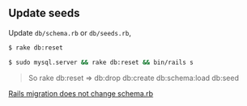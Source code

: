 ## Update seeds

Update `db/schema.rb` or `db/seeds.rb`,

```sh
$ rake db:reset
```

```sh
$ sudo mysql.server && rake db:reset && bin/rails s
```

> So rake db:reset => db:drop db:create db:schema:load db:seed

[Rails migration does not change schema.rb](https://stackoverflow.com/a/20466732)
